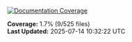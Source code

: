 <!-- Documentation Coverage Badge - Auto-generated by pre-commit hook -->
[![Documentation Coverage](https://img.shields.io/badge/Documentation%20Coverage-1.7%25-red?style=flat&logo=gitbook&logoColor=white)](./documentation-coverage-report.html)

**Coverage:** 1.7% (9/525 files)  
**Last Updated:** 2025-07-14 10:32:22 UTC
